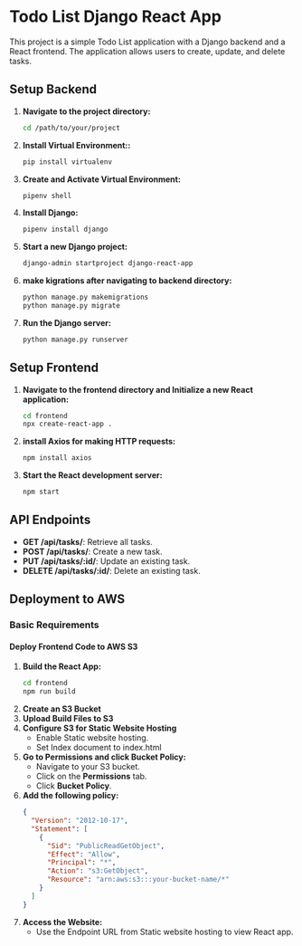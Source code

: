 # Todo List Django React App

This project is a simple Todo List application with a Django backend and a React frontend. The application allows users to create, update, and delete tasks.

## Setup Backend

1. **Navigate to the project directory:**
   ```bash
   cd /path/to/your/project

2. **Install Virtual Environment::**
   ```bash
   pip install virtualenv

3. **Create and Activate Virtual Environment:**
   ```bash
   pipenv shell

4. **Install Django:**
   ```bash
   pipenv install django

5. **Start a new Django project:**
   ```bash
   django-admin startproject django-react-app

6. **make  kigrations after navigating to backend directory:**
   ```bash
   python manage.py makemigrations
   python manage.py migrate
   
4. **Run the Django server:**
   ```bash
   python manage.py runserver


## Setup Frontend

1. **Navigate to the frontend directory and Initialize a new React application:**
   ```bash
   cd frontend
   npx create-react-app .

2. **install Axios for making HTTP requests:**
   ```bash
   npm install axios

3. **Start the React development server:**
   ```bash
   npm start

## API Endpoints

- **GET /api/tasks/**: Retrieve all tasks.
- **POST /api/tasks/**: Create a new task.
- **PUT /api/tasks/:id/**: Update an existing task.
- **DELETE /api/tasks/:id/**: Delete an existing task.


## Deployment to AWS

### Basic Requirements

#### Deploy Frontend Code to AWS S3

1. **Build the React App:**
   ```bash
   cd frontend
   npm run build

2. **Create an S3 Bucket**
3. **Upload Build Files to S3**
4. **Configure S3 for Static Website Hosting**
    - Enable Static website hosting.
    - Set Index document to index.html 
5. **Go to Permissions and click Bucket Policy:**
   - Navigate to your S3 bucket.
   - Click on the **Permissions** tab.
   - Click **Bucket Policy**.
6. **Add the following policy:**
   ```json
   {
     "Version": "2012-10-17",
     "Statement": [
       {
         "Sid": "PublicReadGetObject",
         "Effect": "Allow",
         "Principal": "*",
         "Action": "s3:GetObject",
         "Resource": "arn:aws:s3:::your-bucket-name/*"
       }
     ]
   }

7. **Access the Website:**
   - Use the Endpoint URL from Static website hosting to view React app.







